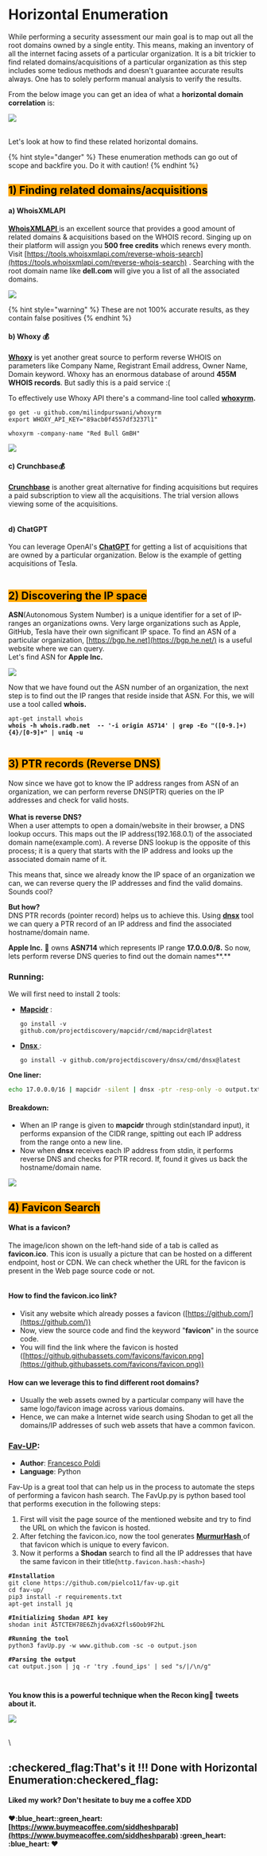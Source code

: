 # Horizontal Enumeration

While performing a security assessment our main goal is to map out all the root domains owned by a single entity. This means, making an inventory of all the internet facing assets of a particular organization. It is a bit trickier to find related domains/acquisitions of a particular organization as this step includes some tedious methods and doesn't guarantee accurate results always. One has to solely perform manual analysis to verify the results.

From the below image you can get an idea of what a **horizontal domain correlation** is:

![](../.gitbook/assets/enumeration-2-.png)

\
Let's look at how to find these related horizontal domains.

{% hint style="danger" %}
These enumeration methods can go out of scope and backfire you. Do it with caution!
{% endhint %}

## <mark style="background-color:orange;">1) Finding related domains/acquisitions</mark>

#### a) **WhoisXMLAPI**

[**WhoisXMLAPI** ](https://www.whoisxmlapi.com/)is an excellent source that provides a good amount of related domains & acquisitions based on the WHOIS record. Singing up on their platform will assign you **500 free credits** which renews every month.\
Visit [https://tools.whoisxmlapi.com/reverse-whois-search](https://tools.whoisxmlapi.com/reverse-whois-search) . Searching with the root domain name like **dell.com** will give you a list of all the associated domains.

![](../.gitbook/assets/whoisxml.png)

{% hint style="warning" %}
These are not 100% accurate results, as they contain false positives &#x20;
{% endhint %}

#### b) **Whoxy** :moneybag:&#x20;

[**Whoxy**](https://www.whoxy.com/) is yet another great source to perform reverse WHOIS on parameters like Company Name, Registrant Email address, Owner Name, Domain keyword. Whoxy has an enormous database of around **455M WHOIS records**. But sadly this is a paid service :(

To effectively use Whoxy API there's a command-line tool called [**whoxyrm**](https://github.com/MilindPurswani/whoxyrm)**.**

```
go get -u github.com/milindpurswani/whoxyrm
export WHOXY_API_KEY="89acb0f4557df3237l1"

whoxyrm -company-name "Red Bull GmBH"
```

![](../.gitbook/assets/whoxyrm.png)

#### c) Crunchbase:moneybag:&#x20;

[**Crunchbase**](https://www.crunchbase.com/) is another great alternative for finding acquisitions but requires a paid subscription to view all the acquisitions. The trial version allows viewing some of the acquisitions.

<figure><img src="../.gitbook/assets/crunchbase.png" alt=""><figcaption></figcaption></figure>

#### d) ChatGPT

You can leverage OpenAI's [**ChatGPT**](https://chat.openai.com/) for getting a list of acquisitions that are owned by a particular organization. Below is the example of getting acquisitions of Tesla.&#x20;

<figure><img src="../.gitbook/assets/ChatGPT acquistion.png" alt=""><figcaption></figcaption></figure>

##

## <mark style="background-color:orange;">2) Discovering the IP space</mark>

**ASN**(Autonomous System Number) is a unique identifier for a set of IP-ranges an organizations owns. Very large organizations such as Apple, GitHub, Tesla have their own significant IP space. To find an ASN of a particular organization, [https://bgp.he.net](https://bgp.he.net/) is a useful website where we can query.\
Let's find ASN for **Apple Inc.**

![](../.gitbook/assets/hurricane.png)

Now that we have found out the ASN number of an organization, the next step is to find out the IP ranges that reside inside that ASN. For this, we will use a tool called **whois.**

<pre class="language-bash"><code class="lang-bash">apt-get install whois
<strong>whois -h whois.radb.net  -- '-i origin AS714' | grep -Eo "([0-9.]+){4}/[0-9]+" | uniq -u
</strong></code></pre>

<figure><img src="../.gitbook/assets/whoiss.png" alt=""><figcaption></figcaption></figure>



## <mark style="background-color:orange;">3) PTR records (Reverse DNS)</mark>

Now since we have got to know the IP address ranges from ASN of an organization, we can perform reverse DNS(PTR) queries on the IP addresses and check for valid hosts.\
\
**What is reverse DNS?**\
When a user attempts to open a domain/website in their browser, a DNS lookup occurs. This maps out the IP address(192.168.0.1) of the associated domain name(example.com). A reverse DNS lookup is the opposite of this process; it is a query that starts with the IP address and looks up the associated domain name of it.

This means that, since we already know the IP space of an organization we can, we can reverse query the IP addresses and find the valid domains. Sounds cool?

**But how?**\
DNS PTR records (pointer record) helps us to achieve this. Using [**dnsx**](https://github.com/projectdiscovery/dnsx) tool we can query a PTR record of an IP address and find the associated hostname/domain name.

**Apple Inc.** :apple:  owns **ASN714** which represents IP range **17.0.0.0/8.** So now, lets perform reverse DNS queries to find out the domain names**.**

### Running:

We will first need to install 2 tools:

*   [**Mapcidr**](https://github.com/projectdiscovery/mapcidr)  :

    ```
    go install -v github.com/projectdiscovery/mapcidr/cmd/mapcidr@latest
    ```
*   [**Dnsx** ](https://github.com/projectdiscovery/dnsx):

    ```
    go install -v github.com/projectdiscovery/dnsx/cmd/dnsx@latest
    ```

**One liner:**

```bash
echo 17.0.0.0/16 | mapcidr -silent | dnsx -ptr -resp-only -o output.txt
```

#### Breakdown:

* When an IP range is given to **mapcidr** through stdin(standard input), it performs expansion of the CIDR range, spitting out each IP address from the range onto a new line.
* Now when **dnsx** receives each IP address from stdin, it performs reverse DNS and checks for PTR record. If, found it gives us back the hostname/domain name.

![](../.gitbook/assets/ptr.png)

##

## <mark style="background-color:orange;">4) Favicon Search</mark>

#### What is a favicon?

The image/icon shown on the left-hand side of a tab is called as **favicon.ico**. This icon is usually a picture that can be hosted on a different endpoint, host or CDN. We can check whether the URL for the favicon is present in the Web page source code or not.&#x20;

<figure><img src="../.gitbook/assets/Github favicon.png" alt=""><figcaption></figcaption></figure>

#### How to find the favicon.ico link?

* Visit any website which already posses a favicon ([https://github.com/](https://github.com/))
* Now, view the source code and find the keyword "**favicon**" in the source code.
* You will find the link where the favicon is hosted ([https://github.githubassets.com/favicons/favicon.png](https://github.githubassets.com/favicons/favicon.png))

#### How can we leverage this to find different root domains?

* Usually the web assets owned by a particular company will have the same logo/favicon image across various domains.&#x20;
* Hence, we can make a Internet wide search using Shodan to get all the domains/IP addresses of such web assets that have a common favicon.

### [Fav-UP](https://github.com/pielco11/fav-up):&#x20;

* **Author**: [Francesco Poldi](https://github.com/pielco11)
* **Language**: Python

Fav-Up is a great tool that can help us in the process to automate the steps of performing a favicon hash search. The FavUp.py is python based tool that performs execution in the following steps:&#x20;

1. First will visit the page source of the mentioned website and try to find the URL on which the favicon is hosted.
2. After fetching the favicon.ico, now the tool generates [**MurmurHash** ](https://en.wikipedia.org/wiki/MurmurHash)of that favicon which is unique to every favicon.
3. Now it performs a **Shodan** search to find all the IP addresses that have the same favicon in their title(`http.favicon.hash:<hash>`)

<pre><code><strong>#Installation
</strong>git clone https://github.com/pielco11/fav-up.git
cd fav-up/
pip3 install -r requirements.txt
apt-get install jq

<strong>#Initializing Shodan API key
</strong>shodan init A5TCTEH78E6Zhjdva6X2fls6Oob9F2hL

<strong>#Running the tool
</strong>python3 favUp.py -w www.github.com -sc -o output.json

<strong>#Parsing the output
</strong>cat output.json | jq -r 'try .found_ips' | sed "s/|/\n/g"

</code></pre>

<figure><img src="../.gitbook/assets/favUp(1).png" alt=""><figcaption></figcaption></figure>

**You know this is a powerful technique when the Recon king**:crown: **tweets about it.**

![](../.gitbook/assets/jhaddixtweet.png)

\
\


## &#x20;:checkered\_flag:**That's it !!! Done with Horizontal Enumeration**:checkered\_flag:&#x20;

#### Liked my work? Don't hesitate to buy me a coffee XDD

#### :heart::blue\_heart::green\_heart: [https://www.buymeacoffee.com/siddheshparab](https://www.buymeacoffee.com/siddheshparab) :green\_heart: :blue\_heart: :heart:&#x20;









